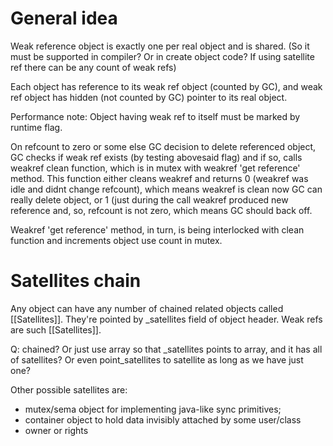 # General idea #

Weak reference object is exactly one per real object and is shared. (So it must be supported in compiler? Or in create object code? If using satellite ref there can be any count of weak refs)

Each object has reference to its weak ref object (counted by GC), and weak ref object has hidden (not counted by GC) pointer to its real object.

Performance note: Object having weak ref to itself must be marked by runtime flag.

On refcount to zero or some else GC decision to delete referenced object, GC checks if weak ref exists (by testing abovesaid flag) and if so, calls weakref clean function, which is in mutex with weakref 'get reference' method. This function either cleans weakref and returns 0 (weakref was idle and didnt change refcount), which means weakref is clean now GC can really delete object, or 1 (just during the call weakref produced new reference and, so, refcount is not zero, which means GC should back off.

Weakref 'get reference' method, in turn, is being interlocked with clean function and increments object use count in mutex.

# Satellites chain #

Any object can have any number of chained related objects called [[Satellites]]. They're pointed by _satellites field of object header. Weak refs are such [[Satellites]].

Q: chained? Or just use array so that _satellites points to array, and it has all of satellites? Or even point_satellites to satellite as long as we have just one?

Other possible satellites are:

  * mutex/sema object for implementing java-like sync primitives;
  * container object to hold data invisibly attached by some user/class
  * owner or rights
